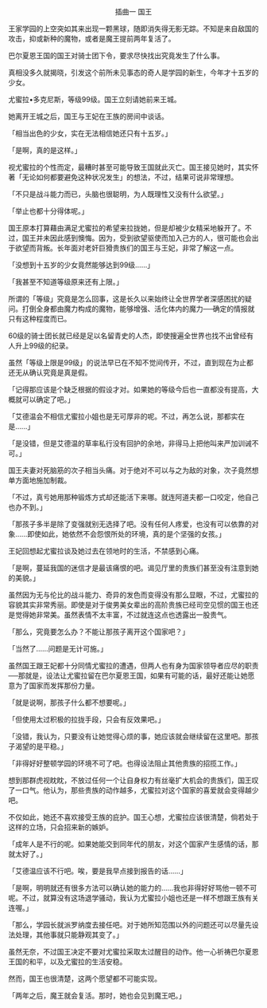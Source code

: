 <p align="center">插曲一 国王</p>

王家学园的上空突如其来出现一颗黑球，随即消失得无影无踪。不知是来自敌国的攻击，抑或新种的魔物，或者是魔王提前两年复活了。

巴尔夏恩王国的国王对骑士团下令，要求尽快找出究竟发生了什么事。

真相没多久就揭晓，引发这个前所未见事态的奇人是学园的新生，今年才十五岁的少女。

尤蜜拉•多克尼斯，等级99级。国王立刻请她前来王城。

她离开王城之后，国王与王妃在王族的房间中谈话。

「相当出色的少女，实在无法相信她还只有十五岁。」

「是啊，真的是这样。」

视尤蜜拉的个性而定，最糟时甚至可能导致王国就此灭亡。国王接见她时，其实怀著「无论如何都要避免这种状况发生」的想法，不过，结果可说非常理想。

「不只是战斗能力而已，头脑也很聪明，为人既理性又没有什么欲望。」

「举止也都十分得体呢。」

国王原本打算藉由满足尤蜜拉的希望来拉拢她，但是却被少女精采地躲开了。不过，国王并未因此感到懊悔。因为，受到欲望驱使而加入己方的人，很可能也会出于欲望而背叛。长年面对老奸巨猾贵族们的国王与王妃，非常了解这一点。

「没想到十五岁的少女竟然能够达到99级……」

「我甚至不知道等级原来还有上限。」

所谓的「等级」究竟是怎么回事，这是长久以来始终让全世界学者深感困扰的疑问。打倒全身都由魔力构成的魔物，能够增强、活化体内的魔力──确定的情报就只有这种程度而已。

60级的骑士团长就已经是足以名留青史的人杰，即使搜遍全世界也找不出曾经有人升上99级的纪录。

虽然「等级上限是99级」的说法早已在不知不觉间传开，不过，直到现在为止都还无从确认究竟是真是假。

「记得那应该是个缺乏根据的假设才对。如果她的等级今后也一直都没有提高，大概就可以确定了吧。」

「艾德温会不相信尤蜜拉小姐也是无可厚非的呢。不过，再怎么说，那都实在是……」

「是没错，但是艾德温的草率私行没有回护的余地，非得马上把他叫来严加训诫不可。」

国王夫妻对死脑筋的次子相当头痛。对于绝对不可以与之为敌的对象，次子竟然想单方面地施加制裁。

「不过，真亏她用那种锻炼方式却还能活下来哪。就连阿道夫都一口咬定，他自己也办不到。」

「那孩子多半是除了变强就别无选择了吧。没有任何人疼爱，也没有可以依靠的对象……即使如此，她依然不会怨恨所处的环境，真的是个坚强的女孩。」

王妃回想起尤蜜拉谈及她过去在领地时的生活，不禁感到心痛。

「是啊，蔓延我国的迷信才是最该痛恨的吧。谒见厅里的贵族们甚至没有注意到她的美貌。」

虽然因为无与伦比的战斗能力、奇异的发色而变得没有那么显眼，不过，尤蜜拉的容貌其实非常秀丽。即使是对于俊男美女辈出的高阶贵族已经司空见惯的国王也还是觉得她非常美。虽然表情不太丰富，不过就连这点也透露出一股贵气。

「那么，究竟要怎么办？不能让那孩子离开这个国家吧？」

「当然了……问题是无计可施。」

虽然国王跟王妃都十分同情尤蜜拉的遭遇，但两人也有身为国家领导者应尽的职责──那就是，设法让尤蜜拉留在巴尔夏恩王国，如果有可能的话，最好还能让她愿意为了国家而发挥那份力量。

「就是说啊，那孩子什么都不想要呢。」

「但使用太过积极的拉拢手段，只会有反效果吧。」

「没错，我认为，只要没有让她觉得心烦的事，她应该就会继续留在这里吧。那孩子渴望的是平稳。」

「非得好好整顿学园的环境不可了吧。也得设法阻止其他贵族的招揽工作。」

想到那群虎视眈眈，不放过任何一个让自身权力有丝毫扩大机会的贵族们，国王叹了一口气。他认为，那些贵族的动作越多，尤蜜拉对这个国家的喜爱就会变得越少吧。

不仅如此，她还不喜欢接受王族的庇护。国王心想，尤蜜拉应该很清楚，倘若处于这样的立场，只会招来新的嫉妒。

「成年人是不行的呢。如果她能交到同年代的朋友，对这个国家产生感情的话，那就太好了。」

「艾德温应该不行吧。唉，要是我早点接到报告的话……」

「是啊，明明就还有很多方法可以确认她的能力的……我也非得好好骂他一顿不可呢。不过，就算没有这场退学骚动，我认为尤蜜拉小姐也还是一样不想跟王族有关连喔。」

「那么，学园长就派罗纳度去接任吧。对于她所知范围以外的问题还可以尽量先设法处理，其他事就只能静观其变了。」

虽然无奈，不过国王决定不要对尤蜜拉采取太过醒目的动作。他一心祈祷巴尔夏恩王国的和平，以及尤蜜拉的生活安稳。

然而，国王也很清楚，这两个愿望都不可能实现。

「两年之后，魔王就会复活。那时，她也会见到魔王吧。」

